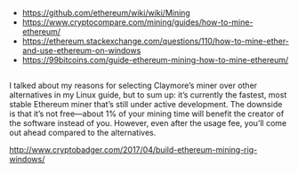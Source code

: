 - https://github.com/ethereum/wiki/wiki/Mining
- https://www.cryptocompare.com/mining/guides/how-to-mine-ethereum/
- https://ethereum.stackexchange.com/questions/110/how-to-mine-ether-and-use-ethereum-on-windows
- https://99bitcoins.com/guide-ethereum-mining-how-to-mine-ethereum/

##

I talked about my reasons for selecting Claymore’s miner over other alternatives in my Linux guide, but to sum up: it’s currently the fastest, most stable Ethereum miner that’s still under active development. The downside is that it’s not free—about 1% of your mining time will benefit the creator of the software instead of you. However, even after the usage fee, you’ll come out ahead compared to the alternatives.

http://www.cryptobadger.com/2017/04/build-ethereum-mining-rig-windows/
